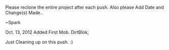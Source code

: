Please reclone the entire project after each push. 
Also please Add Date and Change(s) Made..

~Spark

Oct. 13, 2012
Added First Mob. DirtBlok;

Just Cleaning up on this push. :)